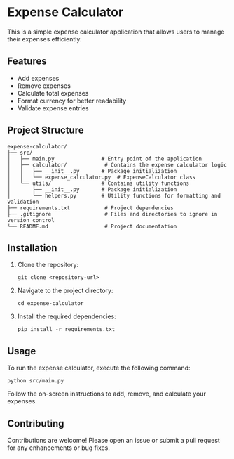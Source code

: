 # Expense Calculator

This is a simple expense calculator application that allows users to manage their expenses efficiently. 

## Features

- Add expenses
- Remove expenses
- Calculate total expenses
- Format currency for better readability
- Validate expense entries

## Project Structure

```
expense-calculator/
├── src/
│   ├── main.py               # Entry point of the application
│   ├── calculator/            # Contains the expense calculator logic
│   │   ├── __init__.py       # Package initialization
│   │   └── expense_calculator.py  # ExpenseCalculator class
│   └── utils/                # Contains utility functions
│       ├── __init__.py       # Package initialization
│       └── helpers.py        # Utility functions for formatting and validation
├── requirements.txt           # Project dependencies
├── .gitignore                 # Files and directories to ignore in version control
└── README.md                  # Project documentation
```

## Installation

1. Clone the repository:
   ```
   git clone <repository-url>
   ```
2. Navigate to the project directory:
   ```
   cd expense-calculator
   ```
3. Install the required dependencies:
   ```
   pip install -r requirements.txt
   ```

## Usage

To run the expense calculator, execute the following command:
```
python src/main.py
```

Follow the on-screen instructions to add, remove, and calculate your expenses.

## Contributing

Contributions are welcome! Please open an issue or submit a pull request for any enhancements or bug fixes.